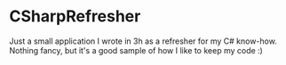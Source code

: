 # CSharpRefresher
Just a small application I wrote in 3h as a refresher for my C# know-how. Nothing fancy, but it's a good sample of how I like to keep my code :)
